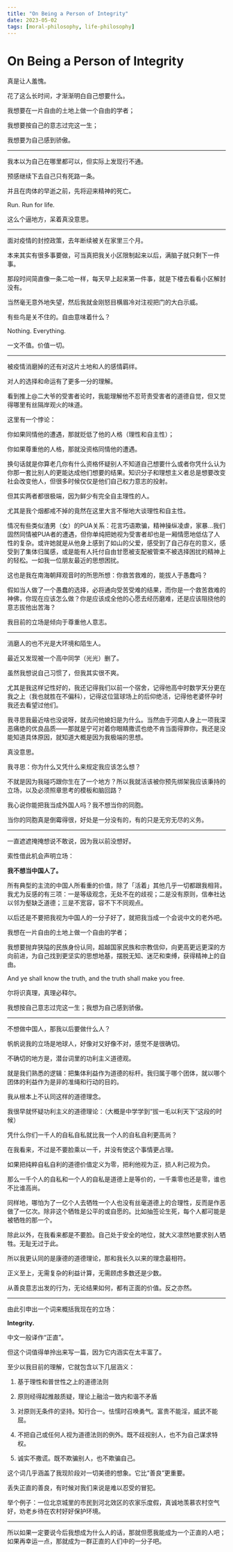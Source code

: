 ```yaml
---
title: "On Being a Person of Integrity"
date: 2023-05-02
tags: [moral-philosophy, life-philosophy]
---
```


# On Being a Person of Integrity


真是让人羞愧。

花了这么长时间，才渐渐明白自己想要什么。

我想要在一片自由的土地上做一个自由的学者；

我想要按自己的意志过完这一生；

我想要为自己感到骄傲。

---

我本以为自己在哪里都可以，但实际上发现行不通。

预感继续下去自己只有死路一条。

并且在肉体的早逝之前，先将迎来精神的死亡。

Run. Run for life.

这么个逼地方，呆着真没意思。

---

面对疫情的封控政策，去年断续被关在家里三个月。  

本来其实有很多事要做，可当真把我关小区限制起来以后，满脑子就只剩下一件事。

那段时间简直像一条二哈一样，每天早上起来第一件事，就是下楼去看看小区解封没有。

当然毫无意外地失望，然后我就金刚怒目横眉冷对注视把门的大白示威。

有些鸟是关不住的。自由意味着什么？

Nothing. Everything. 

一文不值。价值一切。

---

被疫情消磨掉的还有对这片土地和人的感情羁绊。

对人的选择和命运有了更多一分的理解。

看到推上@二大爷的受害者论时，我能理解他不忍苛责受害者的道德自觉，但又觉得哪里有丝隔岸观火的味道。

这里有一个悖论：

你如果同情他的遭遇，那就贬低了他的人格（理性和自主性）；

你如果尊重他的人格，那就没资格同情他的遭遇。

换句话就是你算老几你有什么资格怀疑别人不知道自己想要什么或者你凭什么认为你那一套比别人的更能达成他们想要的结果。知识分子和理想主义者总是想要改变社会改变他人，但很多时候仅仅是他们自己权力意志的投射。

但其实两者都很极端，因为鲜少有完全自主理性的人。

尤其是我个烟都戒不掉的竟然在这里大言不惭地大谈理性和自主性。

情况有些类似渣男（女）的PUA关系：花言巧语欺骗，精神操纵凌虐，家暴…我们固然同情被PUA者的遭遇，但你单纯把她视为受害者却也是一厢情愿地低估了人性的复杂。或许她就是从他身上感到了如山的父爱，感受到了自己存在的意义，感受到了集体归属感，或是能有人托付自由甘愿被支配被管束不被选择困扰的精神上的轻松。一如我一位朋友最近的思想困扰。

这也是我在南海朝拜观音时的所思所想：你救苦救难的，能拔人于愚蠢吗？

假如当人做了一个愚蠢的选择，必将通向受苦受难的结果，而你是一个救苦救难的神佛，你现在应该怎么做？你是应该成全他的心愿去经历磨难，还是应该阻挠他的意志拔他出苦海？

我目前的立场是倾向于尊重他人意志。

---

消磨人的也不光是大环境和陌生人。

最近又发现被一个高中同学（光光）删了。

虽然我想说自己习惯了，但我其实很不爽。

尤其是我这样记性好的，我还记得我们以前一个宿舍，记得他高中时数学天分更在我之上（我也就胜在不偏科），记得这位篮球场上的后仰绝活，记得他老婆怀孕时我还去看望过他们。

我寻思我最近啥也没说呀，就去问他媳妇是为什么。当然由于河南人身上一项我深恶痛绝的优良品质——那就是宁可对着你眼睛撒谎也绝不肯当面得罪你，我还是没能知道具体原因，就知道大概是因为我极端的思想。

真没意思。

我寻思：你为什么又凭什么来规定我应该怎么想？

不就是因为我碰巧跟你生在了一个地方？所以我就活该被你预先绑架我应该秉持的立场，以及必须照章思考的模板和脑回路？

我心说你能把我当成外国人吗？我不想当你的同胞。

当你的同胞真是倒霉得很，好处是一分没有的，有的只是无穷无尽的义务。

---

一直遮遮掩掩想说不敢说，因为我以前没想好。

索性借此机会声明立场：

**我不想当中国人了。**

所有典型的主流的中国人所看重的价值，除了「活着」其他几乎一切都跟我相背。我尤为反感的有三项：一是等级观念，无处不在的歧视；二是没有原则，信奉社达以邻为壑缺乏道德；三是不宽容，容不下不同观点。

以后还是不要把我视为中国人的一分子好了，就把我当成一个会说中文的老外吧。

我想在一片自由的土地上做一个自由的学者；

我想要抛弃狭隘的民族身份认同，超越国家民族和宗教信仰，向更高更远更深的方向前进，为自己找到更坚实的思想地基，摆脱无知、迷茫和束缚，获得精神上的自由。

And ye shall know the truth, and the truth shall make you free.

尔将识真理，真理必释尔。

我想按自己意志过完这一生；我想为自己感到骄傲。

---

不想做中国人，那我以后要做什么人？

帆帆说我的立场是地球人，好像对又好像不对，感觉不是很确切。

不确切的地方是，潜台词里的功利主义道德观。

就是我们熟悉的逻辑：把集体利益作为道德的标杆。我归属于哪个团体，就以哪个团体的利益作为是非的准绳和行动的目的。

我从根本上不认同这样的道德理念。

我很早就怀疑功利主义的道德理论：（大概是中学学到“拔一毛以利天下”这段的时候）

凭什么你们一千人的自私自私就比我一个人的自私自利更高尚？

在我看来，不过是不要脸乘以一千，并没有使这个事情更占理。

如果把纯粹自私自利的道德价值定义为零，把利他视为正，损人利己视为负。

那么一千个人的自私和一个人的自私是道德上是等价的，一千乘零也还是零，谁也不比谁高尚。

同样地，哪怕为了一亿个人去牺牲一个人也没有丝毫道德上的合理性，反而是作恶做了一亿次。除非这个牺牲是公平的或自愿的。比如抽签论生死，每个人都可能是被牺牲的那一个。

除此以外，在我看来都是不要脸。自己处于安全的地位，就大义凛然地要求别人牺牲。无耻无过于此。

所以我更认同的是康德的道德理论，那和我长久以来的理念最相符。

正义至上，无需复杂的利益计算，无需顾虑多数还是少数。

从善良意志出发的行为，无论结果如何，都有正面的价值。反之亦然。

---

由此引申出一个词来概括我现在的立场：

**Integrity.**

中文一般译作“正直”。

但这个词值得单拎出来写一篇，因为它内涵实在太丰富了。

至少以我目前的理解，它就包含以下几层涵义：

1. 基于理性和普世性之上的道德法则

2. 原则经得起推敲质疑，理论上融洽一致内和谐不矛盾

3. 对原则无条件的坚持。知行合一。怯懦时召唤勇气。富贵不能淫，威武不能屈。

4. 不把自己或任何人视为道德法则的例外。既不歧视别人，也不为自己谋求特权。

5. 诚实不撒谎。既不欺骗别人，也不欺骗自己。

这个词几乎涵盖了我现阶段对一切美德的想象。它比“善良”更重要。

丢失正直的善良，有时候对我们来说是难以忍受的冒犯。

举个例子：一位北京城里的市民到河北效区的农家乐度假，真诚地羡慕农村空气好，劝老乡待在农村好好保护环境。

---

所以如果一定要说今后我想成为什么人的话，那就但愿我能成为一个正直的人吧；如果再幸运一点，那就成为一群正直的人们中的一分子吧。
